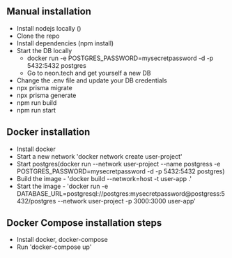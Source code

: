 ## Manual installation
- Install nodejs locally ()
- Clone the repo
- Install dependencies (npm install)
- Start the DB locally
  - docker run -e POSTGRES_PASSWORD=mysecretpassword -d -p 5432:5432 postgres
  - Go to neon.tech and get yourself a new DB
- Change the .env file and update your DB credentials
- npx prisma migrate
- npx prisma generate
- npm run build
- npm run start

## Docker installation
 - Install docker
 - Start a new network  'docker network create user-project'
 - Start postgres(docker run  --network user-project --name postgress -e POSTGRES_PASSWORD=mysecretpassword -d -p 5432:5432 postgres)
 - Build the image - 'docker build --network=host -t user-app .'
 - Start the image - 'docker run -e DATABASE_URL=postgresql://postgres:mysecretpassword@postgress:5432/postgres --network user-project -p 3000:3000 user-app'

 ## Docker Compose installation steps
 - Install docker, docker-compose
 - Run 'docker-compose up'

